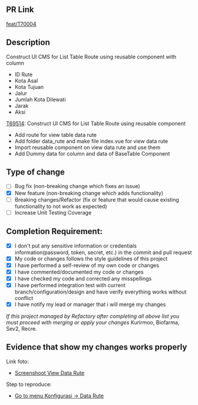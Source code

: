 ## PR Link

[feat/T70004](https://refactory.sev-2.com/source/kurirmoo-cms-pre-ip-batch-17/history/feat%252FT70004/)

## Description

Construct UI CMS for List Table Route using reusable component with column

- ID Rute
- Kota Asal
- Kota Tujuan
- Jalur
- Jumlah Kota Dilewati
- Jarak
- Aksi

[T69514](https://refactory.sev-2.com/source/kurirmoo-cms-pre-ip-batch-17/history/feat%252FT69514/): Construct UI CMS for List Table Route using reusable component

- Add route for view table data rute
- Add folder data_rute and make file index.vue for view data rute
- Import reusable component on view data rute and use them
- Add Dummy data for column and data of BaseTable Component

## Type of change

- [ ] Bug fix (non-breaking change which fixes an issue)
- [x] New feature (non-breaking change which adds functionality)
- [ ] Breaking changes/Refactor (fix or feature that would cause existing functionality to not work as expected)
- [ ] Increase Unit Testing Coverage

## Completion Requirement:

- [x] I don't put any sensitive information or credentials information(password, token, secret, etc.) in the commit and pull request
- [x] My code or changes follows the style guidelines of this project
- [x] I have performed a self-review of my own code or changes
- [x] I have commented/documented my code or changes
- [x] I have checked my code and corrected any misspellings
- [x] I have performed integration test with current branch/configuration/design and have verify everything works without conflict
- [x] I have notify my lead or manager that i will merge my changes 

*If this project managed by Refactory after completing all above list you must proceed with merging or apply your changes*
Kurirmoo, Biofarma, Sev2, Recre.

## Evidence that show my changes works properly 

Link foto:
- [Screenshoot View Data Rute](https://drive.google.com/file/d/1QBy67Xet0ejPf19QA_ggp-RPSM2jHklZ/view?usp=share_link)

Step to reproduce:
- [Go to menu Konfigurasi -> Data Rute](http://localhost:3000/configuration/data-route)
